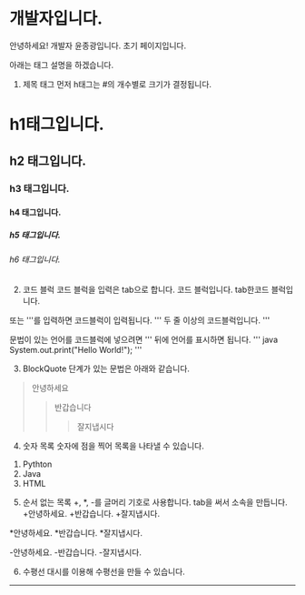 # 개발자입니다.
안녕하세요! 개발자 윤종광입니다.
초기 페이지입니다.

아래는 태그 설명을 하겠습니다.

1) 제목 태그
먼저 h태그는 #의 개수별로 크기가 결정됩니다.
# h1태그입니다. #
## h2 태그입니다. ##
### h3 태그입니다. ###
#### h4 태그입니다. ####
##### h5 태그입니다. #####
###### h6 태그입니다. ######

2) 코드 블럭
코드 블럭을 입력은 tab으로 합니다.
코드 블럭입니다.
    tab한코드 블럭입니다.

또는 '''를 입력하면 코드블럭이 입력됩니다.
'''
두 줄 이상의
코드블럭입니다.
'''

문법이 있는 언어를 코드블럭에 넣으려면 ''' 뒤에 언어를 표시하면 됩니다.
''' java
System.out.print("Hello World!");
'''

3) BlockQuote
단계가 있는 문법은 아래와 같습니다.
>안녕하세요
>>반갑습니다
>>>잘지냅시다

4) 숫자 목록
숫자에 점을 찍어 목록을 나타낼 수 있습니다.
1. Pythton
2. Java
3. HTML

5) 순서 없는 목록
+, *, -를 글머리 기호로 사용합니다.
tab을 써서 소속을 만듭니다.
+안녕하세요.
    +반갑습니다.
        +잘지냅시다.

*안녕하세요.
    *반갑습니다.
        *잘지냅시다.

-안녕하세요.
    -반갑습니다.
        -잘지냅시다.

6) 수평선
대시를 이용해 수평선을 만들 수 있습니다.
---------------
